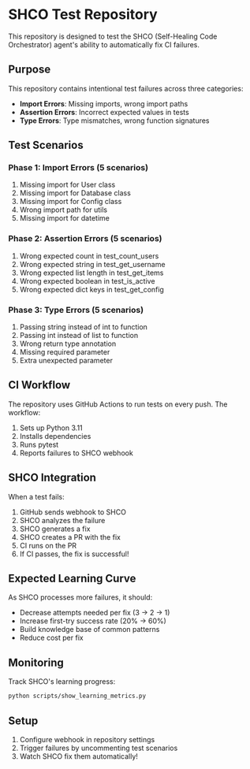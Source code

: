 # SHCO Test Repository

This repository is designed to test the SHCO (Self-Healing Code Orchestrator) agent's ability to automatically fix CI failures.

## Purpose

This repository contains intentional test failures across three categories:
- **Import Errors**: Missing imports, wrong import paths
- **Assertion Errors**: Incorrect expected values in tests
- **Type Errors**: Type mismatches, wrong function signatures

## Test Scenarios

### Phase 1: Import Errors (5 scenarios)
1. Missing import for User class
2. Missing import for Database class
3. Missing import for Config class
4. Wrong import path for utils
5. Missing import for datetime

### Phase 2: Assertion Errors (5 scenarios)
1. Wrong expected count in test_count_users
2. Wrong expected string in test_get_username
3. Wrong expected list length in test_get_items
4. Wrong expected boolean in test_is_active
5. Wrong expected dict keys in test_get_config

### Phase 3: Type Errors (5 scenarios)
1. Passing string instead of int to function
2. Passing int instead of list to function
3. Wrong return type annotation
4. Missing required parameter
5. Extra unexpected parameter

## CI Workflow

The repository uses GitHub Actions to run tests on every push. The workflow:
1. Sets up Python 3.11
2. Installs dependencies
3. Runs pytest
4. Reports failures to SHCO webhook

## SHCO Integration

When a test fails:
1. GitHub sends webhook to SHCO
2. SHCO analyzes the failure
3. SHCO generates a fix
4. SHCO creates a PR with the fix
5. CI runs on the PR
6. If CI passes, the fix is successful!

## Expected Learning Curve

As SHCO processes more failures, it should:
- Decrease attempts needed per fix (3 → 2 → 1)
- Increase first-try success rate (20% → 60%)
- Build knowledge base of common patterns
- Reduce cost per fix

## Monitoring

Track SHCO's learning progress:
```bash
python scripts/show_learning_metrics.py
```

## Setup

1. Configure webhook in repository settings
2. Trigger failures by uncommenting test scenarios
3. Watch SHCO fix them automatically!

